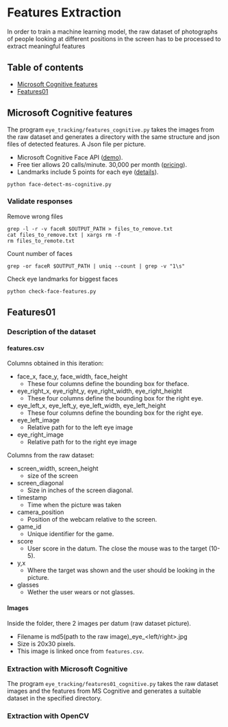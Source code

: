 # Features Extraction

In order to train a machine learning model, the raw dataset of photographs of people looking at different positions in the screen has to be processed to extract meaningful features

## Table of contents
* [Microsoft Cognitive features](#msc_features)
* [Features01](#features01)


## Microsoft Cognitive features <a name="msc_features"></a>
The program `eye_tracking/features_cognitive.py` takes the images from the raw dataset and generates a directory with the same structure and json files of detected features. A Json file per picture.

* Microsoft Cognitive Face API ([demo](https://www.microsoft.com/cognitive-services/en-us/face-api)).
* Free tier allows 20 calls/minute. 30,000 per month ([pricing](https://azure.microsoft.com/en-us/pricing/details/cognitive-services/face-api/)).
* Landmarks include 5 points for each eye ([details](https://www.microsoft.com/cognitive-services/en-us/face-api/documentation/face-api-how-to-topics/HowtoDetectFacesinImage#step3)).

```
python face-detect-ms-cognitive.py
```

### Validate responses
Remove wrong files
```
grep -l -r -v faceR $OUTPUT_PATH > files_to_remove.txt
cat files_to_remove.txt | xargs rm -f
rm files_to_remote.txt
```
Count number of faces
```
grep -or faceR $OUTPUT_PATH | uniq --count | grep -v "1\s"
```
Check eye landmarks for biggest faces
```
python check-face-features.py
```


## Features01 <a name="features01"></a>

### Description of the dataset
#### features.csv
Columns obtained in this iteration:
* face_x, face_y, face_width, face_height
  * These four columns define the bounding box for theface.
* eye_right_x, eye_right_y, eye_right_width, eye_right_height
  * These four columns define the bounding box for the right eye.
* eye_left_x, eye_left_y, eye_left_width, eye_left_height
  * These four columns define the bounding box for the right eye.
* eye_left_image
  * Relative path for to the left eye image
* eye_right_image
  * Relative path for to the right eye image

Columns from the raw dataset:
* screen_width, screen_height
  * size of the screen
* screen_diagonal
  * Size in inches of the screen diagonal.
* timestamp
  * Time when the picture was taken
* camera_position
  * Position of the webcam relative to the screen.
* game_id
  * Unique identifier for the game.
* score
  * User score in the datum. The close the mouse was to the target (10-5).
* y,x
  * Where the target was shown and the user should be looking in the picture.
* glasses
  * Wether the user wears or not glasses.

#### Images
Inside the folder, there 2 images per datum (raw dataset picture).
* Filename is md5(path to the raw image)\_eye_<left/right>.jpg
* Size is 20x30 pixels.
* This image is linked once from `features.csv`.


### Extraction with Microsoft Cognitive
The program `eye_tracking/features01_cognitive.py` takes the raw dataset images and the features from MS Cognitive and generates a suitable dataset in the specified directory.


### Extraction with OpenCV
